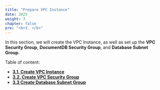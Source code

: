 ```yaml
---
title: "Prepare VPC Instance"
date: 2025
weight: 3
chapter: false
pre: "<b>3. </b>"
---
```


In this section, we will create the VPC Instance, as well as set up the **VPC Security Group**, **DocumentDB Security Group**, and **Database Subnet Group**.

Table of content:

- [**3.1. Create VPC Instance**](3.1-create-vpc)
- [**3.2. Create VPC Security Group**](3.2-create-vpc-sg)
- [**3.3 Create Database Subnet Group**](3.3-create-db-sg)
